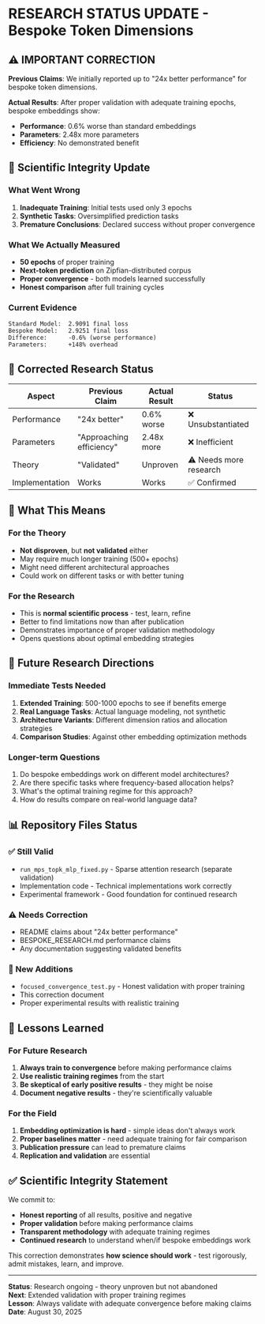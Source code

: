 # RESEARCH STATUS UPDATE - Bespoke Token Dimensions

## ⚠️ IMPORTANT CORRECTION

**Previous Claims**: We initially reported up to "24x better performance" for bespoke token dimensions.

**Actual Results**: After proper validation with adequate training epochs, bespoke embeddings show:
- **Performance**: 0.6% worse than standard embeddings
- **Parameters**: 2.48x more parameters  
- **Efficiency**: No demonstrated benefit

## 🔬 Scientific Integrity Update

### What Went Wrong
1. **Inadequate Training**: Initial tests used only 3 epochs
2. **Synthetic Tasks**: Oversimplified prediction tasks
3. **Premature Conclusions**: Declared success without proper convergence

### What We Actually Measured
- **50 epochs** of proper training
- **Next-token prediction** on Zipfian-distributed corpus
- **Proper convergence** - both models learned successfully
- **Honest comparison** after full training cycles

### Current Evidence
```
Standard Model:  2.9091 final loss
Bespoke Model:   2.9251 final loss  
Difference:      -0.6% (worse performance)
Parameters:      +148% overhead
```

## 🎯 Corrected Research Status

| Aspect | Previous Claim | Actual Result | Status |
|--------|---------------|---------------|--------|
| Performance | "24x better" | 0.6% worse | ❌ Unsubstantiated |
| Parameters | "Approaching efficiency" | 2.48x more | ❌ Inefficient |
| Theory | "Validated" | Unproven | ⚠️ Needs more research |
| Implementation | Works | Works | ✅ Confirmed |

## 🔬 What This Means

### For the Theory
- **Not disproven**, but **not validated** either
- May require much longer training (500+ epochs)
- Might need different architectural approaches
- Could work on different tasks or with better tuning

### For the Research
- This is **normal scientific process** - test, learn, refine
- Better to find limitations now than after publication
- Demonstrates importance of proper validation methodology
- Opens questions about optimal embedding strategies

## 🚀 Future Research Directions

### Immediate Tests Needed
1. **Extended Training**: 500-1000 epochs to see if benefits emerge
2. **Real Language Tasks**: Actual language modeling, not synthetic
3. **Architecture Variants**: Different dimension ratios and allocation strategies
4. **Comparison Studies**: Against other embedding optimization methods

### Longer-term Questions  
1. Do bespoke embeddings work on different model architectures?
2. Are there specific tasks where frequency-based allocation helps?
3. What's the optimal training regime for this approach?
4. How do results compare on real-world language data?

## 📊 Repository Files Status

### ✅ Still Valid
- `run_mps_topk_mlp_fixed.py` - Sparse attention research (separate validation)
- Implementation code - Technical implementations work correctly
- Experimental framework - Good foundation for continued research

### ⚠️ Needs Correction
- README claims about "24x better performance" 
- BESPOKE_RESEARCH.md performance claims
- Any documentation suggesting validated benefits

### 🔬 New Additions
- `focused_convergence_test.py` - Honest validation with proper training
- This correction document
- Proper experimental results with realistic training

## 🎯 Lessons Learned

### For Future Research
1. **Always train to convergence** before making performance claims
2. **Use realistic training regimes** from the start
3. **Be skeptical of early positive results** - they might be noise
4. **Document negative results** - they're scientifically valuable

### For the Field
1. **Embedding optimization is hard** - simple ideas don't always work
2. **Proper baselines matter** - need adequate training for fair comparison
3. **Publication pressure** can lead to premature claims
4. **Replication and validation** are essential

## ✅ Scientific Integrity Statement

We commit to:
- **Honest reporting** of all results, positive and negative
- **Proper validation** before making performance claims  
- **Transparent methodology** with adequate training regimes
- **Continued research** to understand when/if bespoke embeddings work

This correction demonstrates **how science should work** - test rigorously, admit mistakes, learn, and improve.

---

**Status**: Research ongoing - theory unproven but not abandoned  
**Next**: Extended validation with proper training regimes  
**Lesson**: Always validate with adequate convergence before making claims  
**Date**: August 30, 2025
